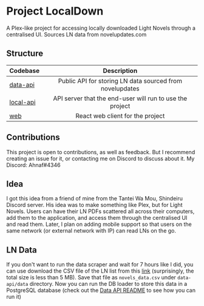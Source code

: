 # Project LocalDown

A Plex-like project for accessing locally downloaded Light Novels through a centralised UI. Sources LN data from novelupdates.com

## Structure

| Codebase               |                       Description                        |
| :--------------------- | :------------------------------------------------------: |
| [data-api](data-api)   | Public API for storing LN data sourced from novelupdates |
| [local-api](local-api) | API server that the end-user will run to use the project |
| [web](web)             |             React web client for the project             |

## Contributions

This project is open to contributions, as well as feedback. But I recommend creating an issue for it, or contacting me on Discord to discuss about it. My Discord: Ahnaf#4346

## Idea

I got this idea from a friend of mine from the Tantei Wa Mou, Shindeiru Discord server. His idea was to make something like Plex, but for Light Novels. Users can have their LN PDFs scattered all across their computers, add them to the application, and access them through the centralised UI and read them. Later, I plan on adding mobile support so that users on the same network (or external network with IP) can read LNs on the go.

## LN Data

If you don't want to run the data scraper and wait for 7 hours like I did, you can use download the CSV file of the LN list from this [link](https://cdn.discordapp.com/attachments/774289170545377290/1013840731984637962/novels_data.csv) (surprisingly, the total size is less than 5 MB). Save that file as `novels_data.csv` under `data-api/data` directory. Now you can run the DB loader to store this data in a PostgreSQL database (check out the [Data API README](data-api/README.md) to see how you can run it)
